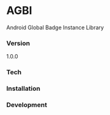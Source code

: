 # AGBI

Android Global Badge Instance Library

### Version
1.0.0

### Tech

### Installation

### Development
